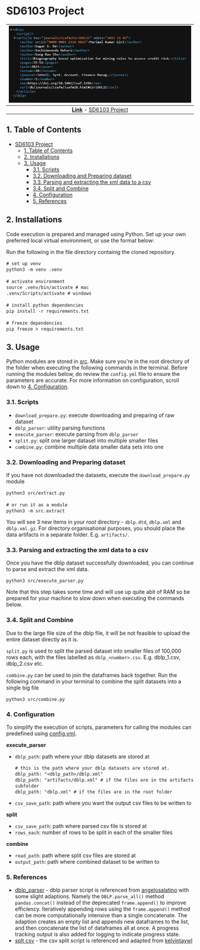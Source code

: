 # SD6103 Project

| ![screen of sample xml data](assets/test_xml_screenshot.png) |
|:--:|
| <b>[Link](https://dblp.uni-trier.de/rec/journals/isafm/GiriDDC21.xml)</b> - [SD6103 Project](#sd6103-project)

## 1. Table of Contents
- [SD6103 Project](#sd6103-project)
  - [1. Table of Contents](#1-table-of-contents)
  - [2. Installations](#2-installations)
  - [3. Usage](#3-usage)
    - [3.1. Scripts](#31-scripts)
    - [3.2. Downloading and Preparing dataset](#32-downloading-and-preparing-dataset)
    - [3.3. Parsing and extracting the xml data to a csv](#33-parsing-and-extracting-the-xml-data-to-a-csv)
    - [3.4. Split and Combine](#34-split-and-combine)
    - [4. Configuration](#4-configuration)
    - [5. References](#5-references)

## 2. Installations

Code execution is prepared and managed using Python. Set up your own preferred local virtual environment, or use the format below:

Run the following in the file directory containig the cloned repository.
```
# set up venv
python3 -m venv .venv

# activate environment
source .venv/bin/activate # mac
.venv/Scripts/activate # windows

# install python dependencies
pip install -r requirements.txt

# freeze dependencies
pip freeze > requirements.txt
```

## 3. Usage
Python modules are stored in [src](src/). Make sure you're in the root directory of the folder when executing the following commands in the terminal. Before running the modules below, do review the `config.yml` file to ensure the parameters are accurate. For more information on configuration, scroll down to [4. Configuration](#4-configuration).

### 3.1. Scripts
- `download_prepare.py`: execute downloading and preparing of raw dataset
- `dblp_parser`: utility parsing functions 
- `execute_parser`: execute parsing from `dblp_parser`
- `split.py`: split one larger dataset into multiple smaller files
- `combine.py`: combine multiple data smaller data sets into one

### 3.2. Downloading and Preparing dataset
If you have not downloaded the datasets, execute the `download_prepare.py` module
```
python3 src/extract.py

# or run it as a module
python3 -m src.extract
```

You will see 3 new items in your *root* directory - `dblp.dtd`, `dblp.xml` and `dblp.xml.gz`. For directory organisational purposes, you should place the data artifacts in a separate folder. E.g. `artifacts/`. 

### 3.3. Parsing and extracting the xml data to a csv

Once you have the dblp dataset successfully downloaded, you can continue to parse and extract the xml data. 

```
python3 src/execute_parser.py
```

Note that this step takes some time and will use up quite abit of RAM so be prepared for your machine to slow down when executing the commands below.

### 3.4. Split and Combine

Due to the large file size of the dblp file, it will be not feasible to upload the entire dataset directly as it is.

`split.py` is used to split the parsed dataset into smaller files of 100,000 rows each, with the files labelled as `dblp_<number>.csv`. E.g. dblp_1.csv, dblp_2.csv etc.

`combine.py` can be used to join the dataframes back together. Run the following command in your terminal to combine the split datasets into a single big file
```
python3 src/combine.py
```

### 4. Configuration

To simplify the execution of scripts, parameters for calling the modules can predefined using [config.yml](config.yml). 

**execute_parser**
- `dblp_path`: path where your dblp datasets are stored at
  ```
  # this is the path where your dblp datasets are stored at. 
  dblp_path: "<dblp_path>/dblp.xml"
  dblp_path: "artifacts/dblp.xml" # if the files are in the artifacts subfolder
  dblp_path: "dblp.xml" # if the files are in the root folder
  ```
- `csv_save_path`: path where you want the output csv files to be written to

**split**
- `csv_save_path`: path where parsed csv file is stored at
- `rows_each`: number of rows to be split in each of the smaller files 

**combine**
- `read_path`: path where split csv files are stored at
- `output_path`: path where combined dataset to be written to

### 5. References

- [dblp_parser](src/dblp_parser.py) - dblp parser script is referenced from [angelosalatino](https://github.com/angelosalatino/dblp-parser) with some slight adaptions. Namely the `DBLP.parse_all()` method `pandas.concat()` instead of the deprecated `frame.append()` to improve efficiency. Iteratively appending rows using the `frame.append()` method can be more computationally intensive than a single concatenate. The adaption creates an empty list and appends new dataframes to the list, and then concatenate the list of dataframes all at once. A progress tracking output is also added for logging to indicate progress state.
- [splt csv](src/split.py) - the csv split script is referenced and adapted from [kelvintaywl](https://gist.github.com/kelvintaywl/37dbfaea789707ec5f48#file-split-py)


